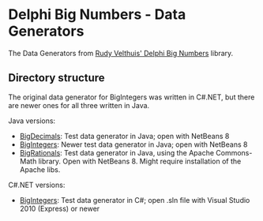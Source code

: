# Delphi Big Numbers - Data Generators

The Data Generators from [Rudy Velthuis' Delphi Big Numbers](https://github.com/TurboPack/DelphiBigNumbers) library.

## Directory structure

The original data generator for BigIntegers was written in C#.NET, but there are newer ones for all three written in Java.

Java versions:
* [BigDecimals](Java\BigDecimalTestDataGenerator): Test data generator in Java; open with NetBeans 8
* [BigIntegers](Java\BigIntegerTestDataGenerator): Newer test data generator in Java; open with NetBeans 8
* [BigRationals](Java\BigRationalTestDataGenerator): Test data generator in Java, using the Apache Commons-Math library. Open with NetBeans 8. Might require installation of the Apache libs.

C#.NET versions:

* [BigIntegers](CSharp): Test data generator in C#; open .sln file with Visual Studio 2010 (Express) or newer
